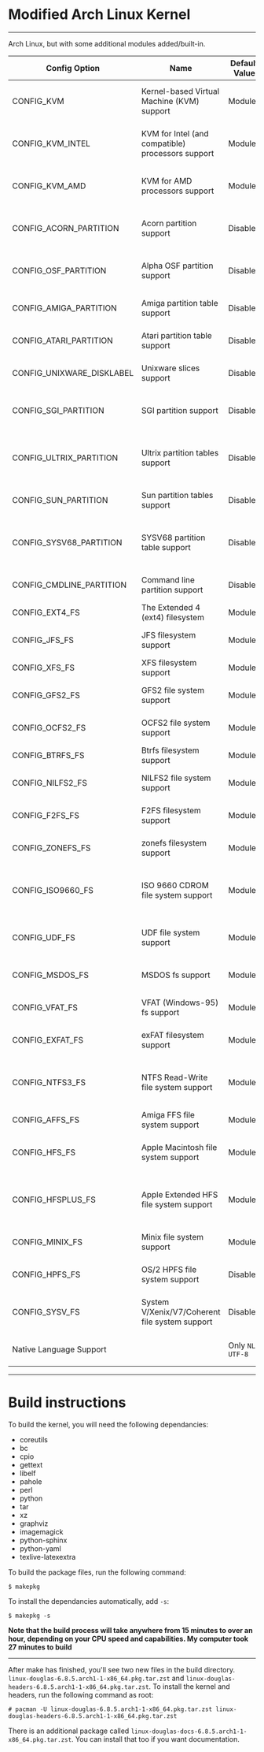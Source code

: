 # Modified Arch Linux Kernel
---
Arch Linux, but with some additional modules added/built-in.

| Config Option | Name | Default Value | New Value | Description (Reason) |
| ------------- | ---- | ------------- | --------- | -------------------- |
| CONFIG_KVM | Kernel-based Virtual Machine (KVM) support | Module | Built-In | Removes the need for additional `kvm` option in initramfs/modprobe |
| CONFIG_KVM_INTEL | KVM for Intel (and compatible) processors support | Module | Built-In | Removes the need for additional `kvm-intel` option in initramfs/modprobe |
| CONFIG_KVM_AMD | KVM for AMD processors support | Module | Built-In | Removes the need for additional `kvm-amd` option in initramfs/modprobe |
| CONFIG_ACORN_PARTITION | Acorn partition support | Disabled | Enabled (Including all suboptions) | Adds support for devices formatted under Acorn operating systems |
| CONFIG_OSF_PARTITION | Alpha OSF partition support | Disabled | Enabled | Adds support for devices partitioned on an Alpha machine |
| CONFIG_AMIGA_PARTITION | Amiga partition table support | Disabled | Enabled | Adds support for devices partitioned under AmigaOS |
| CONFIG_ATARI_PARTITION | Atari partition table support | Disabled | Enabled | Adds support for devices partitioned under the Atari OS |
| CONFIG_UNIXWARE_DISKLABEL | Unixware slices support | Disabled | Enabled | Adds support for devices partitioned with UnixWare |
| CONFIG_SGI_PARTITION | SGI partition support | Disabled | Enabled | Adds support for devices partitioned with an SGI machine |
| CONFIG_ULTRIX_PARTITION | Ultrix partition tables support | Disabled | Enabled | Adds support for the partition table used by DEC (now Compaq) Ultrix machines |
| CONFIG_SUN_PARTITION | Sun partition tables support | Disabled | Enabled | Adds support for devices used by SunOS |
| CONFIG_SYSV68_PARTITION | SYSV68 partition table support | Disabled | Enabled | Adds support for devices used by Motorola Delta machines using sysv68 |
| CONFIG_CMDLINE_PARTITION | Command line partition support | Disabled | Enabled | Allows user to read partition table from bootargs |
| CONFIG_EXT4_FS | The Extended 4 (ext4) filesystem | Module | Built-In | Adds support for the ext4 file system |
| CONFIG_JFS_FS | JFS filesystem support | Module | Built-In | Adds support for IBM's Journaled Filesystem |
| CONFIG_XFS_FS | XFS filesystem support | Module | Built-In | Adds support for the XFS filesystem |
| CONFIG_GFS2_FS | GFS2 file system support | Module | Built-In | Adds support for the GFS2 filesystem | 
| CONFIG_OCFS2_FS | OCFS2 file system support | Module | Built-In | Adds support for the OCFS2 filesystem |
| CONFIG_BTRFS_FS | Btrfs filesystem support | Module | Built-In | Adds support for the Btrfs filesystem |
| CONFIG_NILFS2_FS | NILFS2 file system support | Module | Built-In | Adds support for the NILFS2 filesystem |
| CONFIG_F2FS_FS | F2FS filesystem support | Module | Built-In | Adds support for the F2FS filesystem |
| CONFIG_ZONEFS_FS | zonefs filesystem support | Module | Built-In | Adds support for the zonefs filesystem |
| CONFIG_ISO9660_FS | ISO 9660 CDROM file system support | Module | Built-In | Builds support for the standard CD-ROM filesystem directly into the kernel |
| CONFIG_UDF_FS | UDF file system support | Module | Built-In | Builds support for UDF file system directly into the kernel |
| CONFIG_MSDOS_FS | MSDOS fs support | Module | Built-In | Builds MS-DOS filesystem support into the kernel |
| CONFIG_VFAT_FS | VFAT (Windows-95) fs support | Module | Built-In | Builds Windows 95 filesystem support into the kernel |
| CONFIG_EXFAT_FS | exFAT filesystem support | Module | Built-In | Builds exFAT filesystem support into the kernel |
| CONFIG_NTFS3_FS | NTFS Read-Write file system support | Module | Built-In | Builds NTFS support into the kernel with the ability to read AND write |
| CONFIG_AFFS_FS | Amiga FFS file system support | Module | Built-In | Builds FFS support into the kernel |
| CONFIG_HFS_FS | Apple Macintosh file system support | Module | Built-In | Adds support to mount Mac-formatted floppy disks |
| CONFIG_HFSPLUS_FS | Apple Extended HFS file system support | Module | Built-In | Adds support to mount Mac-formatted hard drive partitions with full RW access |
| CONFIG_MINIX_FS | Minix file system support | Module | Built-In | Adds support for the minix file system |
| CONFIG_HPFS_FS | OS/2 HPFS file system support | Disabled | Built-In | Adds support to mount IBM OS/2 HPFS partitions |
| CONFIG_SYSV_FS | System V/Xenix/V7/Coherent file system support | Disabled | Built-In | Adds support to mount and Read-Write SysV filesystems |
| Native Language Support | | Only `NLS UTF-8` | All options Built-In | Adds support for all available locales in the filesystem |

---
# Build instructions

To build the kernel, you will need the following dependancies:
- coreutils
- bc
- cpio
- gettext
- libelf
- pahole
- perl
- python
- tar
- xz
- graphviz
- imagemagick
- python-sphinx
- python-yaml
- texlive-latexextra

To build the package files, run the following command:
```
$ makepkg
```
To install the dependancies automatically, add `-s`:
```
$ makepkg -s
```
**Note that the build process will take anywhere from 15 minutes to over an hour, depending on your CPU speed and capabilities. My computer took 27 minutes to build**

---
After make has finished, you'll see two new files in the build directory. `linux-douglas-6.8.5.arch1-1-x86_64.pkg.tar.zst` and `linux-douglas-headers-6.8.5.arch1-1-x86_64.pkg.tar.zst`.
To install the kernel and headers, run the following command as root:
```
# pacman -U linux-douglas-6.8.5.arch1-1-x86_64.pkg.tar.zst linux-douglas-headers-6.8.5.arch1-1-x86_64.pkg.tar.zst
```
There is an additional package called `linux-douglas-docs-6.8.5.arch1-1-x86_64.pkg.tar.zst`. You can install that too if you want documentation.
